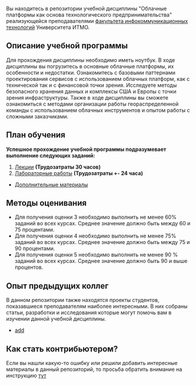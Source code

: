 Вы находитесь в репозитории учебной дисциплины "Облачные платформы как основа технологического предпринимательства" реализующейся преподавателями [факультета инфокоммуникационных технологий](https://fict.itmo.ru) Университета ИТМО. 

## Описание учебной программы
Для прохождения дисциплины необходимо иметь ноутбук. В ходе дисциплины вы погрузитесь в основные облачные платформы, их особенности и недостатки. Ознакомитесь с базовыми паттернами проектирования сервисов с использованием облачных платформ, как с технической так и с финансовой точки зрения. Исследуете методы безопасного хранения данных и комплексы США и Европы с точки зрения инфраструктуры. Также в ходе дисциплины вы сможете ознакомиться с методами организации работы геораспределенной команды с использованием облачных инструментов и опытом работы с сложными заказчиками.

## План обучения
**Успешное прохождение учебной программы подразумевает выполнение следующих заданий:**

1. [Лекции](https://itmo-ict-faculty.github.io/introduction-to-distributed-technologies/education/lecture.md) **(Трудозатраты 30 часов)**
2. [Лабораторные работы](https://itmo-ict-faculty.github.io/introduction-to-distributed-technologies/education/labs.md) **(Трудозатраты +- 24 часа)**


- [Дополнительные материалы](https://itmo-ict-faculty.github.io/introduction-to-distributed-technologies/education/additional_materials.md)

## Методы оценивания
- Для получения оценки 3 необходимо выполнить не менее 60% заданий во всех курсах. Среднее значение должно быть между 60 и 75 процентами. 
- Для получения оценки 4 необходимо выполнить не менее 75% заданий во всех курсах. Среднее значение должно быть между 75 и 90 процентами. 
- Для получения оценки 5 необходимо выполнить не менее 90 % заданий во всех курсах. Среднее значение должно быть 90 и выше процентов. 


## Опыт предыдущих коллег
В данном репозитории также находятся проекты студентов, показавшиеся преподавателям наиболее интересными. В них собраны статьи, разработки и исследования которые могут помочь вам в изучении данной учебной дисциплины.

- [add](https://itmo-ict-faculty.github.io/introduction-to-distributed-technologies/student_case/itmo2022_2023)

## Как стать контрибьютером?
Если вы нашли какую-то ошибку или решили добавить интересные материалы в данный репозиторий, то просьба обратить внимание на инструкцию [тут](https://github.com/itmo-ict-faculty/introduction-to-distributed-technologies/blob/main/README.md)
